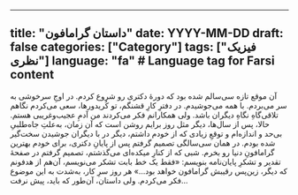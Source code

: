 
---
title: "داستان گرامافون"
date: YYYY-MM-DD
draft: false
categories: ["Category"]
tags: ["فیزیک نظری"]
language: "fa"  # Language tag for Farsi content
---
آن موقع تازه سی‌سالم شده بود که دورهٔ دکتری رو شروع کردم. در اوجِ سرخوشی به سر می‌بردم. با همه می‌جوشیدم. در دفترِ کارِ قشنگم، تو کُریدورها، سعی می‌کردم نگاهم تلاقی‌گاهِ نگاهِ دیگران باشد.
ولی همکارانم فکر می‌کردند من آدمِ عجیب‌وغریبی هستم.
حالا، پس از سال‌ها، دیگر مثل روز برایم روشن است که آن زمان، به‌علتِ جاه‌طلبیِ بی‌حد و اندازه‌ام و توقعِ زیادی که از خودم داشتم، دیگر در با دیگران جوشیدن سخت‌گیر شده بودم.
در همان سی‌سالگی تصمیم گرفتم پس از پایانِ دکتری، برای خودم بهترین گرامافونِ دنیا رو بخرم.
شبی که از کنارِ میکده‌ای می‌گذشتم، تصمیم گرفتم در صفحهٔ تقدیر و تشکرِ پایان‌نامه بنویسم:
«فقط یک خط بابت تشکر می‌نویسم، آن‌هم از هدفونم که دیگر، زین‌پس رقیبش گرامافون خواهد بود...»
هر روز سرِ کار، به‌شدت به این موضوع فکر می‌کردم.
ولی داستان، آن‌طور که باید، پیش نرفت...
